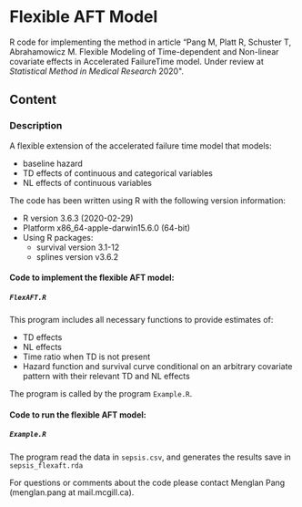 # Flexible AFT Model
R code for implementing the method in article “Pang M, Platt R, Schuster T, Abrahamowicz M. Flexible Modeling of Time-dependent and Non-linear covariate effects in Accelerated FailureTime model. Under review at *Statistical Method in Medical Research* 2020".

## Content
### Description
A flexible extension of the accelerated failure time model that models:
- baseline hazard
- TD effects of continuous and categorical variables
- NL effects of continuous variables

The code has been written using R with the following version information:<br/>
- R version 3.6.3 (2020-02-29)<br/> 
- Platform x86_64-apple-darwin15.6.0 (64-bit)<br/> 
- Using R packages:<br/> 
  - survival version 3.1-12
  - splines version v3.6.2
  
#### Code to implement the flexible AFT model:
##### `FlexAFT.R`
This program includes all necessary functions to provide estimates of:
- TD effects
- NL effects
- Time ratio when TD is not present
- Hazard function and survival curve conditional on an arbitrary covariate pattern with their relevant TD and NL effects


The program is called by the program `Example.R`. 

#### Code to run the flexible AFT model:
##### `Example.R`
The program read the data in `sepsis.csv`, and generates the results save in  `sepsis_flexaft.rda`
 
For questions or comments about the code please contact Menglan Pang (menglan.pang at mail.mcgill.ca).
